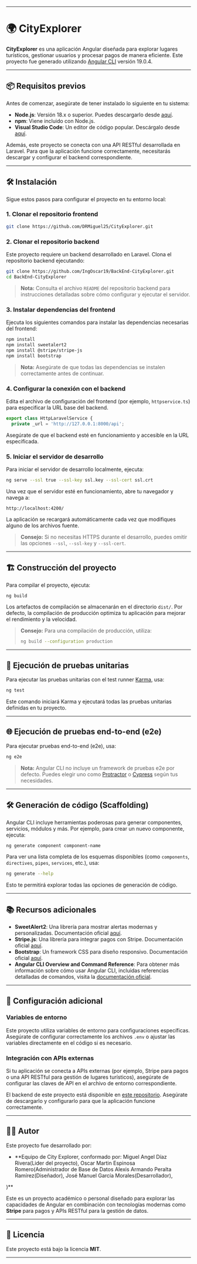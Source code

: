 
---

# 🌍 CityExplorer

**CityExplorer** es una aplicación Angular diseñada para explorar lugares turísticos, gestionar usuarios y procesar pagos de manera eficiente. Este proyecto fue generado utilizando [Angular CLI](https://github.com/angular/angular-cli) versión 19.0.4.

---

## 📦 Requisitos previos

Antes de comenzar, asegúrate de tener instalado lo siguiente en tu sistema:

- **Node.js**: Versión 18.x o superior. Puedes descargarlo desde [aquí](https://nodejs.org/).
- **npm**: Viene incluido con Node.js.
- **Visual Studio Code**: Un editor de código popular. Descárgalo desde [aquí](https://code.visualstudio.com/).

Además, este proyecto se conecta con una API RESTful desarrollada en Laravel. Para que la aplicación funcione correctamente, necesitarás descargar y configurar el backend correspondiente.

---

## 🛠 Instalación

Sigue estos pasos para configurar el proyecto en tu entorno local:

### 1. Clonar el repositorio frontend

```bash
git clone https://github.com/DRMiguel25/CityExplorer.git
```

### 2. Clonar el repositorio backend

Este proyecto requiere un backend desarrollado en Laravel. Clona el repositorio backend ejecutando:

```bash
git clone https://github.com/IngOscar19/BackEnd-CityExplorer.git
cd BackEnd-CityExplorer
```

> **Nota:** Consulta el archivo `README` del repositorio backend para instrucciones detalladas sobre cómo configurar y ejecutar el servidor.

### 3. Instalar dependencias del frontend

Ejecuta los siguientes comandos para instalar las dependencias necesarias del frontend:

```bash
npm install
npm install sweetalert2
npm install @stripe/stripe-js
npm install bootstrap
```

> **Nota:** Asegúrate de que todas las dependencias se instalen correctamente antes de continuar.

### 4. Configurar la conexión con el backend

Edita el archivo de configuración del frontend (por ejemplo, `httpservice.ts`) para especificar la URL base del backend. 

```typescript
export class HttpLaravelService {
  private _url = 'http://127.0.0.1:8000/api';
```

Asegúrate de que el backend esté en funcionamiento y accesible en la URL especificada.

### 5. Iniciar el servidor de desarrollo

Para iniciar el servidor de desarrollo localmente, ejecuta:

```bash
ng serve --ssl true --ssl-key ssl.key --ssl-cert ssl.crt
```

Una vez que el servidor esté en funcionamiento, abre tu navegador y navega a:

```
http://localhost:4200/
```

La aplicación se recargará automáticamente cada vez que modifiques alguno de los archivos fuente.

> **Consejo:** Si no necesitas HTTPS durante el desarrollo, puedes omitir las opciones `--ssl`, `--ssl-key` y `--ssl-cert`.

---

## 🏗 Construcción del proyecto

Para compilar el proyecto, ejecuta:

```bash
ng build
```

Los artefactos de compilación se almacenarán en el directorio `dist/`. Por defecto, la compilación de producción optimiza tu aplicación para mejorar el rendimiento y la velocidad.

> **Consejo:** Para una compilación de producción, utiliza:
>
> ```bash
> ng build --configuration production
> ```

---

## 🧪 Ejecución de pruebas unitarias

Para ejecutar las pruebas unitarias con el test runner [Karma](https://karma-runner.github.io), usa:

```bash
ng test
```

Este comando iniciará Karma y ejecutará todas las pruebas unitarias definidas en tu proyecto.

---

## 🌐 Ejecución de pruebas end-to-end (e2e)

Para ejecutar pruebas end-to-end (e2e), usa:

```bash
ng e2e
```

> **Nota:** Angular CLI no incluye un framework de pruebas e2e por defecto. Puedes elegir uno como [Protractor](https://www.protractortest.org/) o [Cypress](https://www.cypress.io/) según tus necesidades.

---

## 🛠 Generación de código (Scaffolding)

Angular CLI incluye herramientas poderosas para generar componentes, servicios, módulos y más. Por ejemplo, para crear un nuevo componente, ejecuta:

```bash
ng generate component component-name
```

Para ver una lista completa de los esquemas disponibles (como `components`, `directives`, `pipes`, `services`, etc.), usa:

```bash
ng generate --help
```

Esto te permitirá explorar todas las opciones de generación de código.

---

## 📚 Recursos adicionales

- **SweetAlert2**: Una librería para mostrar alertas modernas y personalizadas. Documentación oficial [aquí](https://sweetalert2.github.io/).
- **Stripe.js**: Una librería para integrar pagos con Stripe. Documentación oficial [aquí](https://stripe.com/docs/js).
- **Bootstrap**: Un framework CSS para diseño responsivo. Documentación oficial [aquí](https://getbootstrap.com/).
- **Angular CLI Overview and Command Reference**: Para obtener más información sobre cómo usar Angular CLI, incluidas referencias detalladas de comandos, visita la [documentación oficial](https://angular.dev/tools/cli).

---

## 🔧 Configuración adicional

### Variables de entorno

Este proyecto utiliza variables de entorno para configuraciones específicas. Asegúrate de configurar correctamente los archivos `.env` o ajustar las variables directamente en el código si es necesario.

### Integración con APIs externas

Si tu aplicación se conecta a APIs externas (por ejemplo, Stripe para pagos o una API RESTful para gestión de lugares turísticos), asegúrate de configurar las claves de API en el archivo de entorno correspondiente.

El backend de este proyecto está disponible en [este repositorio](https://github.com/IngOscar19/BackEnd-CityExplorer.git). Asegúrate de descargarlo y configurarlo para que la aplicación funcione correctamente.

---


## 👨‍💻 Autor

Este proyecto fue desarrollado por:

- **Equipo de City Explorer, conformado por:
 Miguel Angel Díaz Rivera(Lider del proyecto),
Oscar Martin Espinosa Romero(Administrador de Base de Datos
Alexis Armando Peralta Ramírez(Diseñador),
José Manuel García Morales(Desarrollador),

)**

Este es  un proyecto académico o personal diseñado para explorar las capacidades de Angular en combinación con tecnologías modernas como **Stripe** para pagos y APIs RESTful para la gestión de datos.

---

## 📄 Licencia

Este proyecto está bajo la licencia **MIT**.

---



